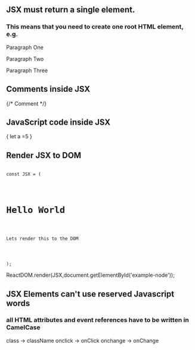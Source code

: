 ## JSX must return a single element. 
### This means that you need to create one root HTML element, e.g. <div>

<div>
  <p>Paragraph One</p>
  <p>Paragraph Two</p>
  <p>Paragraph Three</p>
</div>

## Comments inside JSX

{/* Comment */}

## JavaScript code inside JSX

{ let a =5 }

## Render JSX to DOM

<code>
const JSX = (
  <div>
    <h1>Hello World</h1>
    <p>Lets render this to the DOM</p>
  </div>
);
</code>

ReactDOM.render(JSX,document.getElementById('example-node'));

## JSX Elements can't use reserved Javascript words
### all HTML attributes and event references have to be written in CamelCase

class -> className
onclick -> onClick
onchange -> onChange
